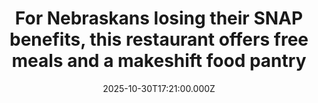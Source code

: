 ---
title: "For Nebraskans losing their SNAP benefits, this restaurant offers free meals and a makeshift food pantry"
date: 2025-10-30T17:21:00.000Z
category: Human Kindness
externalLink: "https://www.goodgoodgood.co/articles/snap-benefits-free-food-muchachos-lincoln-nebraska"
image: ""
excerpt: "Beloved Mexican eatery Muchachos announced two new initiatives to help people impacted by cuts to SNAP.…"
---